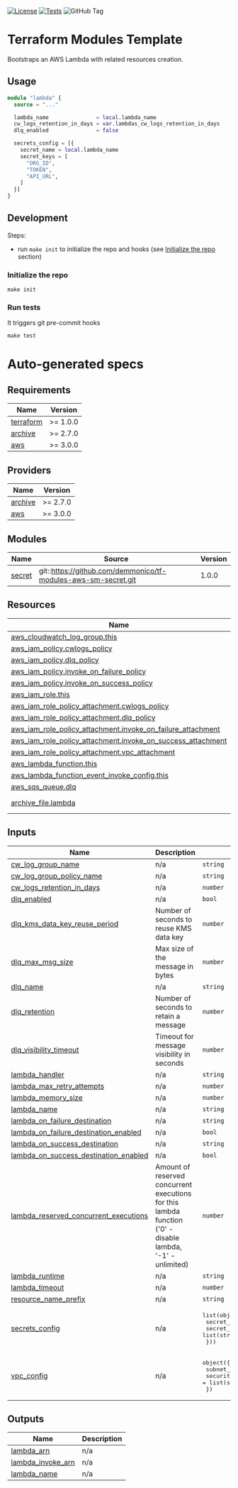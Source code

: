 [![License](https://img.shields.io/github/license/demmonico/tf-modules-aws-lambda)](LICENSE)
[![Tests](https://github.com/demmonico/tf-modules-aws-lambda/actions/workflows/tests.yml/badge.svg)](https://github.com/demmonico/tf-modules-aws-lambda/actions/workflows/tests.yml)
![GitHub Tag](https://img.shields.io/github/v/tag/demmonico/tf-modules-aws-lambda)

# Terraform Modules Template

Bootstraps an AWS Lambda with related resources creation.

## Usage

```terraform
module "lambda" {
  source = "..."

  lambda_name               = local.lambda_name
  cw_logs_retention_in_days = var.lambdas_cw_logs_retention_in_days
  dlq_enabled               = false

  secrets_config = [{
    secret_name = local.lambda_name
    secret_keys = [
      "ORG_ID",
      "TOKEN",
      "API_URL",
    ]
  }]
}
```

## Development

Steps:
- run `make init` to initialize the repo and hooks (see [Initialize the repo](#initialize-the-repo) section)

### Initialize the repo

```shell
make init
```


### Run tests

It triggers git pre-commit hooks

```shell
make test
```


# Auto-generated specs

<!-- BEGINNING OF PRE-COMMIT-TERRAFORM DOCS HOOK -->
## Requirements

| Name | Version |
|------|---------|
| <a name="requirement_terraform"></a> [terraform](#requirement\_terraform) | >= 1.0.0 |
| <a name="requirement_archive"></a> [archive](#requirement\_archive) | >= 2.7.0 |
| <a name="requirement_aws"></a> [aws](#requirement\_aws) | >= 3.0.0 |

## Providers

| Name | Version |
|------|---------|
| <a name="provider_archive"></a> [archive](#provider\_archive) | >= 2.7.0 |
| <a name="provider_aws"></a> [aws](#provider\_aws) | >= 3.0.0 |

## Modules

| Name | Source | Version |
|------|--------|---------|
| <a name="module_secret"></a> [secret](#module\_secret) | git::https://github.com/demmonico/tf-modules-aws-sm-secret.git | 1.0.0 |

## Resources

| Name | Type |
|------|------|
| [aws_cloudwatch_log_group.this](https://registry.terraform.io/providers/hashicorp/aws/latest/docs/resources/cloudwatch_log_group) | resource |
| [aws_iam_policy.cwlogs_policy](https://registry.terraform.io/providers/hashicorp/aws/latest/docs/resources/iam_policy) | resource |
| [aws_iam_policy.dlq_policy](https://registry.terraform.io/providers/hashicorp/aws/latest/docs/resources/iam_policy) | resource |
| [aws_iam_policy.invoke_on_failure_policy](https://registry.terraform.io/providers/hashicorp/aws/latest/docs/resources/iam_policy) | resource |
| [aws_iam_policy.invoke_on_success_policy](https://registry.terraform.io/providers/hashicorp/aws/latest/docs/resources/iam_policy) | resource |
| [aws_iam_role.this](https://registry.terraform.io/providers/hashicorp/aws/latest/docs/resources/iam_role) | resource |
| [aws_iam_role_policy_attachment.cwlogs_policy](https://registry.terraform.io/providers/hashicorp/aws/latest/docs/resources/iam_role_policy_attachment) | resource |
| [aws_iam_role_policy_attachment.dlq_policy](https://registry.terraform.io/providers/hashicorp/aws/latest/docs/resources/iam_role_policy_attachment) | resource |
| [aws_iam_role_policy_attachment.invoke_on_failure_attachment](https://registry.terraform.io/providers/hashicorp/aws/latest/docs/resources/iam_role_policy_attachment) | resource |
| [aws_iam_role_policy_attachment.invoke_on_success_attachment](https://registry.terraform.io/providers/hashicorp/aws/latest/docs/resources/iam_role_policy_attachment) | resource |
| [aws_iam_role_policy_attachment.vpc_attachment](https://registry.terraform.io/providers/hashicorp/aws/latest/docs/resources/iam_role_policy_attachment) | resource |
| [aws_lambda_function.this](https://registry.terraform.io/providers/hashicorp/aws/latest/docs/resources/lambda_function) | resource |
| [aws_lambda_function_event_invoke_config.this](https://registry.terraform.io/providers/hashicorp/aws/latest/docs/resources/lambda_function_event_invoke_config) | resource |
| [aws_sqs_queue.dlq](https://registry.terraform.io/providers/hashicorp/aws/latest/docs/resources/sqs_queue) | resource |
| [archive_file.lambda](https://registry.terraform.io/providers/hashicorp/archive/latest/docs/data-sources/file) | data source |

## Inputs

| Name | Description | Type | Default | Required |
|------|-------------|------|---------|:--------:|
| <a name="input_cw_log_group_name"></a> [cw\_log\_group\_name](#input\_cw\_log\_group\_name) | n/a | `string` | `""` | no |
| <a name="input_cw_log_group_policy_name"></a> [cw\_log\_group\_policy\_name](#input\_cw\_log\_group\_policy\_name) | n/a | `string` | `""` | no |
| <a name="input_cw_logs_retention_in_days"></a> [cw\_logs\_retention\_in\_days](#input\_cw\_logs\_retention\_in\_days) | n/a | `number` | `7` | no |
| <a name="input_dlq_enabled"></a> [dlq\_enabled](#input\_dlq\_enabled) | n/a | `bool` | `true` | no |
| <a name="input_dlq_kms_data_key_reuse_period"></a> [dlq\_kms\_data\_key\_reuse\_period](#input\_dlq\_kms\_data\_key\_reuse\_period) | Number of seconds to reuse KMS data key | `number` | `300` | no |
| <a name="input_dlq_max_msg_size"></a> [dlq\_max\_msg\_size](#input\_dlq\_max\_msg\_size) | Max size of the message in bytes | `number` | `262144` | no |
| <a name="input_dlq_name"></a> [dlq\_name](#input\_dlq\_name) | n/a | `string` | `""` | no |
| <a name="input_dlq_retention"></a> [dlq\_retention](#input\_dlq\_retention) | Number of seconds to retain a message | `number` | `604800` | no |
| <a name="input_dlq_visibility_timeout"></a> [dlq\_visibility\_timeout](#input\_dlq\_visibility\_timeout) | Timeout for message visibility in seconds | `number` | `30` | no |
| <a name="input_lambda_handler"></a> [lambda\_handler](#input\_lambda\_handler) | n/a | `string` | `"index.handler"` | no |
| <a name="input_lambda_max_retry_attempts"></a> [lambda\_max\_retry\_attempts](#input\_lambda\_max\_retry\_attempts) | n/a | `number` | `2` | no |
| <a name="input_lambda_memory_size"></a> [lambda\_memory\_size](#input\_lambda\_memory\_size) | n/a | `number` | `128` | no |
| <a name="input_lambda_name"></a> [lambda\_name](#input\_lambda\_name) | n/a | `string` | n/a | yes |
| <a name="input_lambda_on_failure_destination"></a> [lambda\_on\_failure\_destination](#input\_lambda\_on\_failure\_destination) | n/a | `string` | `null` | no |
| <a name="input_lambda_on_failure_destination_enabled"></a> [lambda\_on\_failure\_destination\_enabled](#input\_lambda\_on\_failure\_destination\_enabled) | n/a | `bool` | `false` | no |
| <a name="input_lambda_on_success_destination"></a> [lambda\_on\_success\_destination](#input\_lambda\_on\_success\_destination) | n/a | `string` | `null` | no |
| <a name="input_lambda_on_success_destination_enabled"></a> [lambda\_on\_success\_destination\_enabled](#input\_lambda\_on\_success\_destination\_enabled) | n/a | `bool` | `false` | no |
| <a name="input_lambda_reserved_concurrent_executions"></a> [lambda\_reserved\_concurrent\_executions](#input\_lambda\_reserved\_concurrent\_executions) | Amount of reserved concurrent executions for this lambda function ('0' - disable lambda, '-1' - unlimited) | `number` | `-1` | no |
| <a name="input_lambda_runtime"></a> [lambda\_runtime](#input\_lambda\_runtime) | n/a | `string` | `"nodejs20.x"` | no |
| <a name="input_lambda_timeout"></a> [lambda\_timeout](#input\_lambda\_timeout) | n/a | `number` | `900` | no |
| <a name="input_resource_name_prefix"></a> [resource\_name\_prefix](#input\_resource\_name\_prefix) | n/a | `string` | `""` | no |
| <a name="input_secrets_config"></a> [secrets\_config](#input\_secrets\_config) | n/a | <pre>list(object({<br/>    secret_name = string<br/>    secret_keys = list(string)<br/>  }))</pre> | `[]` | no |
| <a name="input_vpc_config"></a> [vpc\_config](#input\_vpc\_config) | n/a | <pre>object({<br/>    subnet_ids         = list(string)<br/>    security_group_ids = list(string)<br/>  })</pre> | `null` | no |

## Outputs

| Name | Description |
|------|-------------|
| <a name="output_lambda_arn"></a> [lambda\_arn](#output\_lambda\_arn) | n/a |
| <a name="output_lambda_invoke_arn"></a> [lambda\_invoke\_arn](#output\_lambda\_invoke\_arn) | n/a |
| <a name="output_lambda_name"></a> [lambda\_name](#output\_lambda\_name) | n/a |
<!-- END OF PRE-COMMIT-TERRAFORM DOCS HOOK -->
